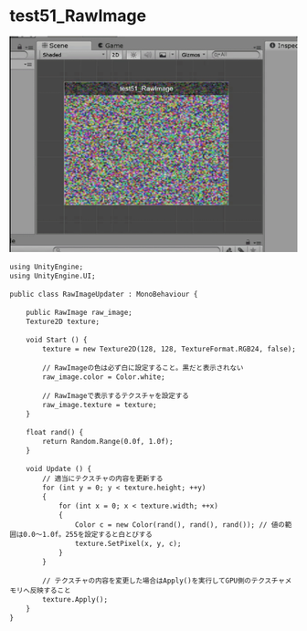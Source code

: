# test51_RawImage

![img01.gif](img01.gif)

    using UnityEngine;
    using UnityEngine.UI;
    
    public class RawImageUpdater : MonoBehaviour {
    
        public RawImage raw_image;
        Texture2D texture;
    
        void Start () {
            texture = new Texture2D(128, 128, TextureFormat.RGB24, false);
    
            // RawImageの色は必ず白に設定すること。黒だと表示されない
            raw_image.color = Color.white; 
    
            // RawImageで表示するテクスチャを設定する
            raw_image.texture = texture;
    	}
    
        float rand() {
            return Random.Range(0.0f, 1.0f);
        }
    
    	void Update () {
            // 適当にテクスチャの内容を更新する
            for (int y = 0; y < texture.height; ++y)
            {
                for (int x = 0; x < texture.width; ++x)
                {
                    Color c = new Color(rand(), rand(), rand()); // 値の範囲は0.0～1.0f。255を設定すると白とびする
                    texture.SetPixel(x, y, c);
                }
            }
    
            // テクスチャの内容を変更した場合はApply()を実行してGPU側のテクスチャメモリへ反映すること
            texture.Apply(); 
    	}
    }
